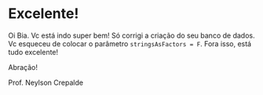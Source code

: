 # Excelente!

Oi Bia. Vc está indo super bem! Só corrigi a criação do seu banco de dados. Vc esqueceu de colocar o parâmetro
`stringsAsFactors = F`. Fora isso, está tudo excelente!

Abração!

Prof. Neylson Crepalde
